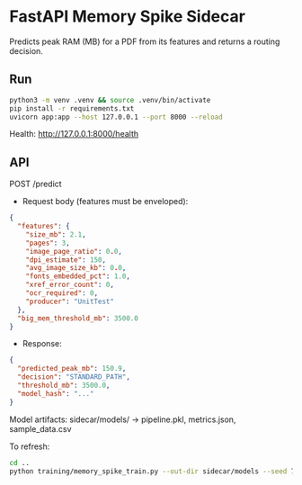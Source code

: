 # FastAPI Memory Spike Sidecar

Predicts peak RAM (MB) for a PDF from its features and returns a routing decision.

## Run

```bash
python3 -m venv .venv && source .venv/bin/activate
pip install -r requirements.txt
uvicorn app:app --host 127.0.0.1 --port 8000 --reload
```

Health: http://127.0.0.1:8000/health

## API

POST /predict
- Request body (features must be enveloped):
```json
{
  "features": {
    "size_mb": 2.1,
    "pages": 3,
    "image_page_ratio": 0.0,
    "dpi_estimate": 150,
    "avg_image_size_kb": 0.0,
    "fonts_embedded_pct": 1.0,
    "xref_error_count": 0,
    "ocr_required": 0,
    "producer": "UnitTest"
  },
  "big_mem_threshold_mb": 3500.0
}
```
- Response:
```json
{
  "predicted_peak_mb": 150.9,
  "decision": "STANDARD_PATH",
  "threshold_mb": 3500.0,
  "model_hash": "..."
}
```

Model artifacts: sidecar/models/ -> pipeline.pkl, metrics.json, sample_data.csv

To refresh:
```bash
cd ..
python training/memory_spike_train.py --out-dir sidecar/models --seed 7
```
